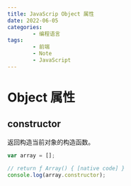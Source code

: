```yaml
---
title: JavaScrip Object 属性
date: 2022-06-05
categories:
        - 编程语言
tags:
        - 前端
        - Note
        - JavaScript
---
```


# Object 属性

## constructor

返回构造当前对象的构造函数。

```js
var array = [];

// return ƒ Array() { [native code] }
console.log(array.constructor);
```
